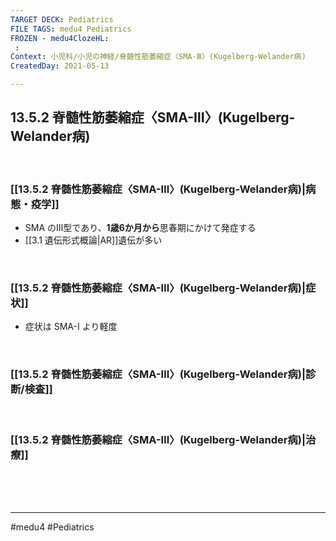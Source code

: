 ```yaml
---
TARGET DECK: Pediatrics
FILE TAGS: medu4 Pediatrics
FROZEN - medu4ClozeHL:
 : 
Context: 小児科/小児の神経/脊髄性筋萎縮症〈SMA-Ⅲ〉(Kugelberg-Welander病)
CreatedDay: 2021-05-13

---
```


## 13.5.2 脊髄性筋萎縮症〈SMA-Ⅲ〉(Kugelberg-Welander病)

<br>

### [[13.5.2 脊髄性筋萎縮症〈SMA-Ⅲ〉(Kugelberg-Welander病)|病態・疫学]]
* SMA のⅢ型であり、**1歳6か月から**思春期にかけて発症する
* [[3.1 遺伝形式概論|AR]]遺伝が多い

<br>

### [[13.5.2 脊髄性筋萎縮症〈SMA-Ⅲ〉(Kugelberg-Welander病)|症状]]
* 症状は SMA-I より軽度

<br>

### [[13.5.2 脊髄性筋萎縮症〈SMA-Ⅲ〉(Kugelberg-Welander病)|診断/検査]]


<br>

### [[13.5.2 脊髄性筋萎縮症〈SMA-Ⅲ〉(Kugelberg-Welander病)|治療]]


<br><br><br>

---
#medu4 #Pediatrics
